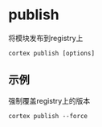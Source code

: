 # publish

将模块发布到registry上

    cortex publish [options]

## 示例

强制覆盖registry上的版本

	cortex publish --force
